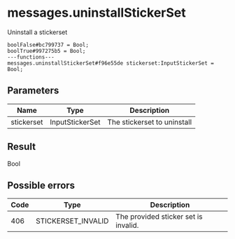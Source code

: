 # messages.uninstallStickerSet
Uninstall a stickerset

```
boolFalse#bc799737 = Bool;
boolTrue#997275b5 = Bool;
---functions---
messages.uninstallStickerSet#f96e55de stickerset:InputStickerSet = Bool;
```

## Parameters
| Name | Type | Description |
| ---- | :----: | ----------- |
| stickerset | InputStickerSet | The stickerset to uninstall |


## Result
Bool

## Possible errors
| Code | Type | Description |
| ---- | :----: | ----------- |
| 406 | STICKERSET_INVALID | The provided sticker set is invalid. |


